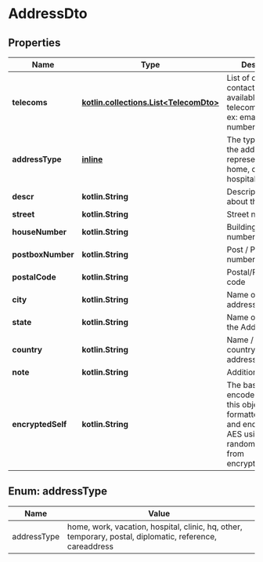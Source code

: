 
# AddressDto

## Properties
Name | Type | Description | Notes
------------ | ------------- | ------------- | -------------
**telecoms** | [**kotlin.collections.List&lt;TelecomDto&gt;**](TelecomDto.md) | List of other contact details available through telecom services, ex: email, phone number, fax, etc. |
**addressType** | [**inline**](#AddressTypeEnum) | The type of place the address represents, ex: home, office, hospital, clinic, etc.  |  [optional]
**descr** | **kotlin.String** | Descriptive notes about the address |  [optional]
**street** | **kotlin.String** | Street name |  [optional]
**houseNumber** | **kotlin.String** | Building / house number |  [optional]
**postboxNumber** | **kotlin.String** | Post / PO box number |  [optional]
**postalCode** | **kotlin.String** | Postal/PIN/ZIP/Area code |  [optional]
**city** | **kotlin.String** | Name of city in the address |  [optional]
**state** | **kotlin.String** | Name of state in the Address |  [optional]
**country** | **kotlin.String** | Name / code of country in the address |  [optional]
**note** | **kotlin.String** | Additional notes |  [optional]
**encryptedSelf** | **kotlin.String** | The base64 encoded data of this object, formatted as JSON and encrypted in AES using the random master key from encryptionKeys. |  [optional]


<a name="AddressTypeEnum"></a>
## Enum: addressType
Name | Value
---- | -----
addressType | home, work, vacation, hospital, clinic, hq, other, temporary, postal, diplomatic, reference, careaddress
